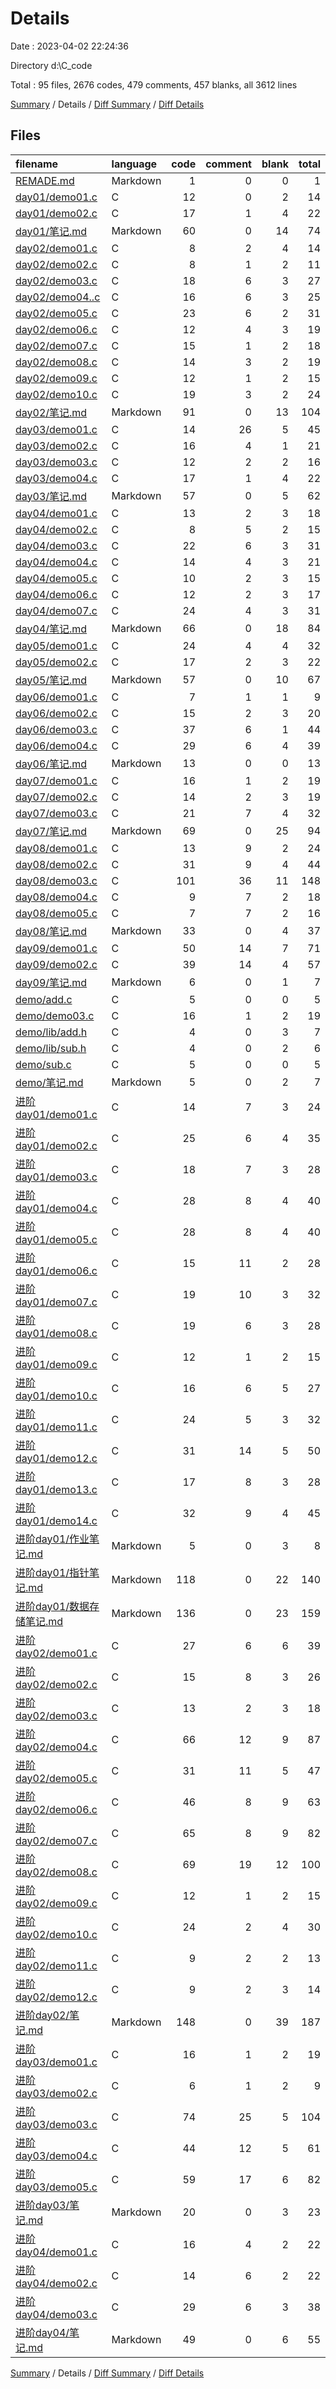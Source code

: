 # Details

Date : 2023-04-02 22:24:36

Directory d:\\C_code

Total : 95 files,  2676 codes, 479 comments, 457 blanks, all 3612 lines

[Summary](results.md) / Details / [Diff Summary](diff.md) / [Diff Details](diff-details.md)

## Files
| filename | language | code | comment | blank | total |
| :--- | :--- | ---: | ---: | ---: | ---: |
| [REMADE.md](/REMADE.md) | Markdown | 1 | 0 | 0 | 1 |
| [day01/demo01.c](/day01/demo01.c) | C | 12 | 0 | 2 | 14 |
| [day01/demo02.c](/day01/demo02.c) | C | 17 | 1 | 4 | 22 |
| [day01/笔记.md](/day01/%E7%AC%94%E8%AE%B0.md) | Markdown | 60 | 0 | 14 | 74 |
| [day02/demo01.c](/day02/demo01.c) | C | 8 | 2 | 4 | 14 |
| [day02/demo02.c](/day02/demo02.c) | C | 8 | 1 | 2 | 11 |
| [day02/demo03.c](/day02/demo03.c) | C | 18 | 6 | 3 | 27 |
| [day02/demo04..c](/day02/demo04..c) | C | 16 | 6 | 3 | 25 |
| [day02/demo05.c](/day02/demo05.c) | C | 23 | 6 | 2 | 31 |
| [day02/demo06.c](/day02/demo06.c) | C | 12 | 4 | 3 | 19 |
| [day02/demo07.c](/day02/demo07.c) | C | 15 | 1 | 2 | 18 |
| [day02/demo08.c](/day02/demo08.c) | C | 14 | 3 | 2 | 19 |
| [day02/demo09.c](/day02/demo09.c) | C | 12 | 1 | 2 | 15 |
| [day02/demo10.c](/day02/demo10.c) | C | 19 | 3 | 2 | 24 |
| [day02/笔记.md](/day02/%E7%AC%94%E8%AE%B0.md) | Markdown | 91 | 0 | 13 | 104 |
| [day03/demo01.c](/day03/demo01.c) | C | 14 | 26 | 5 | 45 |
| [day03/demo02.c](/day03/demo02.c) | C | 16 | 4 | 1 | 21 |
| [day03/demo03.c](/day03/demo03.c) | C | 12 | 2 | 2 | 16 |
| [day03/demo04.c](/day03/demo04.c) | C | 17 | 1 | 4 | 22 |
| [day03/笔记.md](/day03/%E7%AC%94%E8%AE%B0.md) | Markdown | 57 | 0 | 5 | 62 |
| [day04/demo01.c](/day04/demo01.c) | C | 13 | 2 | 3 | 18 |
| [day04/demo02.c](/day04/demo02.c) | C | 8 | 5 | 2 | 15 |
| [day04/demo03.c](/day04/demo03.c) | C | 22 | 6 | 3 | 31 |
| [day04/demo04.c](/day04/demo04.c) | C | 14 | 4 | 3 | 21 |
| [day04/demo05.c](/day04/demo05.c) | C | 10 | 2 | 3 | 15 |
| [day04/demo06.c](/day04/demo06.c) | C | 12 | 2 | 3 | 17 |
| [day04/demo07.c](/day04/demo07.c) | C | 24 | 4 | 3 | 31 |
| [day04/笔记.md](/day04/%E7%AC%94%E8%AE%B0.md) | Markdown | 66 | 0 | 18 | 84 |
| [day05/demo01.c](/day05/demo01.c) | C | 24 | 4 | 4 | 32 |
| [day05/demo02.c](/day05/demo02.c) | C | 17 | 2 | 3 | 22 |
| [day05/笔记.md](/day05/%E7%AC%94%E8%AE%B0.md) | Markdown | 57 | 0 | 10 | 67 |
| [day06/demo01.c](/day06/demo01.c) | C | 7 | 1 | 1 | 9 |
| [day06/demo02.c](/day06/demo02.c) | C | 15 | 2 | 3 | 20 |
| [day06/demo03.c](/day06/demo03.c) | C | 37 | 6 | 1 | 44 |
| [day06/demo04.c](/day06/demo04.c) | C | 29 | 6 | 4 | 39 |
| [day06/笔记.md](/day06/%E7%AC%94%E8%AE%B0.md) | Markdown | 13 | 0 | 0 | 13 |
| [day07/demo01.c](/day07/demo01.c) | C | 16 | 1 | 2 | 19 |
| [day07/demo02.c](/day07/demo02.c) | C | 14 | 2 | 3 | 19 |
| [day07/demo03.c](/day07/demo03.c) | C | 21 | 7 | 4 | 32 |
| [day07/笔记.md](/day07/%E7%AC%94%E8%AE%B0.md) | Markdown | 69 | 0 | 25 | 94 |
| [day08/demo01.c](/day08/demo01.c) | C | 13 | 9 | 2 | 24 |
| [day08/demo02.c](/day08/demo02.c) | C | 31 | 9 | 4 | 44 |
| [day08/demo03.c](/day08/demo03.c) | C | 101 | 36 | 11 | 148 |
| [day08/demo04.c](/day08/demo04.c) | C | 9 | 7 | 2 | 18 |
| [day08/demo05.c](/day08/demo05.c) | C | 7 | 7 | 2 | 16 |
| [day08/笔记.md](/day08/%E7%AC%94%E8%AE%B0.md) | Markdown | 33 | 0 | 4 | 37 |
| [day09/demo01.c](/day09/demo01.c) | C | 50 | 14 | 7 | 71 |
| [day09/demo02.c](/day09/demo02.c) | C | 39 | 14 | 4 | 57 |
| [day09/笔记.md](/day09/%E7%AC%94%E8%AE%B0.md) | Markdown | 6 | 0 | 1 | 7 |
| [demo/add.c](/demo/add.c) | C | 5 | 0 | 0 | 5 |
| [demo/demo03.c](/demo/demo03.c) | C | 16 | 1 | 2 | 19 |
| [demo/lib/add.h](/demo/lib/add.h) | C | 4 | 0 | 3 | 7 |
| [demo/lib/sub.h](/demo/lib/sub.h) | C | 4 | 0 | 2 | 6 |
| [demo/sub.c](/demo/sub.c) | C | 5 | 0 | 0 | 5 |
| [demo/笔记.md](/demo/%E7%AC%94%E8%AE%B0.md) | Markdown | 5 | 0 | 2 | 7 |
| [进阶day01/demo01.c](/%E8%BF%9B%E9%98%B6day01/demo01.c) | C | 14 | 7 | 3 | 24 |
| [进阶day01/demo02.c](/%E8%BF%9B%E9%98%B6day01/demo02.c) | C | 25 | 6 | 4 | 35 |
| [进阶day01/demo03.c](/%E8%BF%9B%E9%98%B6day01/demo03.c) | C | 18 | 7 | 3 | 28 |
| [进阶day01/demo04.c](/%E8%BF%9B%E9%98%B6day01/demo04.c) | C | 28 | 8 | 4 | 40 |
| [进阶day01/demo05.c](/%E8%BF%9B%E9%98%B6day01/demo05.c) | C | 28 | 8 | 4 | 40 |
| [进阶day01/demo06.c](/%E8%BF%9B%E9%98%B6day01/demo06.c) | C | 15 | 11 | 2 | 28 |
| [进阶day01/demo07.c](/%E8%BF%9B%E9%98%B6day01/demo07.c) | C | 19 | 10 | 3 | 32 |
| [进阶day01/demo08.c](/%E8%BF%9B%E9%98%B6day01/demo08.c) | C | 19 | 6 | 3 | 28 |
| [进阶day01/demo09.c](/%E8%BF%9B%E9%98%B6day01/demo09.c) | C | 12 | 1 | 2 | 15 |
| [进阶day01/demo10.c](/%E8%BF%9B%E9%98%B6day01/demo10.c) | C | 16 | 6 | 5 | 27 |
| [进阶day01/demo11.c](/%E8%BF%9B%E9%98%B6day01/demo11.c) | C | 24 | 5 | 3 | 32 |
| [进阶day01/demo12.c](/%E8%BF%9B%E9%98%B6day01/demo12.c) | C | 31 | 14 | 5 | 50 |
| [进阶day01/demo13.c](/%E8%BF%9B%E9%98%B6day01/demo13.c) | C | 17 | 8 | 3 | 28 |
| [进阶day01/demo14.c](/%E8%BF%9B%E9%98%B6day01/demo14.c) | C | 32 | 9 | 4 | 45 |
| [进阶day01/作业笔记.md](/%E8%BF%9B%E9%98%B6day01/%E4%BD%9C%E4%B8%9A%E7%AC%94%E8%AE%B0.md) | Markdown | 5 | 0 | 3 | 8 |
| [进阶day01/指针笔记.md](/%E8%BF%9B%E9%98%B6day01/%E6%8C%87%E9%92%88%E7%AC%94%E8%AE%B0.md) | Markdown | 118 | 0 | 22 | 140 |
| [进阶day01/数据存储笔记.md](/%E8%BF%9B%E9%98%B6day01/%E6%95%B0%E6%8D%AE%E5%AD%98%E5%82%A8%E7%AC%94%E8%AE%B0.md) | Markdown | 136 | 0 | 23 | 159 |
| [进阶day02/demo01.c](/%E8%BF%9B%E9%98%B6day02/demo01.c) | C | 27 | 6 | 6 | 39 |
| [进阶day02/demo02.c](/%E8%BF%9B%E9%98%B6day02/demo02.c) | C | 15 | 8 | 3 | 26 |
| [进阶day02/demo03.c](/%E8%BF%9B%E9%98%B6day02/demo03.c) | C | 13 | 2 | 3 | 18 |
| [进阶day02/demo04.c](/%E8%BF%9B%E9%98%B6day02/demo04.c) | C | 66 | 12 | 9 | 87 |
| [进阶day02/demo05.c](/%E8%BF%9B%E9%98%B6day02/demo05.c) | C | 31 | 11 | 5 | 47 |
| [进阶day02/demo06.c](/%E8%BF%9B%E9%98%B6day02/demo06.c) | C | 46 | 8 | 9 | 63 |
| [进阶day02/demo07.c](/%E8%BF%9B%E9%98%B6day02/demo07.c) | C | 65 | 8 | 9 | 82 |
| [进阶day02/demo08.c](/%E8%BF%9B%E9%98%B6day02/demo08.c) | C | 69 | 19 | 12 | 100 |
| [进阶day02/demo09.c](/%E8%BF%9B%E9%98%B6day02/demo09.c) | C | 12 | 1 | 2 | 15 |
| [进阶day02/demo10.c](/%E8%BF%9B%E9%98%B6day02/demo10.c) | C | 24 | 2 | 4 | 30 |
| [进阶day02/demo11.c](/%E8%BF%9B%E9%98%B6day02/demo11.c) | C | 9 | 2 | 2 | 13 |
| [进阶day02/demo12.c](/%E8%BF%9B%E9%98%B6day02/demo12.c) | C | 9 | 2 | 3 | 14 |
| [进阶day02/笔记.md](/%E8%BF%9B%E9%98%B6day02/%E7%AC%94%E8%AE%B0.md) | Markdown | 148 | 0 | 39 | 187 |
| [进阶day03/demo01.c](/%E8%BF%9B%E9%98%B6day03/demo01.c) | C | 16 | 1 | 2 | 19 |
| [进阶day03/demo02.c](/%E8%BF%9B%E9%98%B6day03/demo02.c) | C | 6 | 1 | 2 | 9 |
| [进阶day03/demo03.c](/%E8%BF%9B%E9%98%B6day03/demo03.c) | C | 74 | 25 | 5 | 104 |
| [进阶day03/demo04.c](/%E8%BF%9B%E9%98%B6day03/demo04.c) | C | 44 | 12 | 5 | 61 |
| [进阶day03/demo05.c](/%E8%BF%9B%E9%98%B6day03/demo05.c) | C | 59 | 17 | 6 | 82 |
| [进阶day03/笔记.md](/%E8%BF%9B%E9%98%B6day03/%E7%AC%94%E8%AE%B0.md) | Markdown | 20 | 0 | 3 | 23 |
| [进阶day04/demo01.c](/%E8%BF%9B%E9%98%B6day04/demo01.c) | C | 16 | 4 | 2 | 22 |
| [进阶day04/demo02.c](/%E8%BF%9B%E9%98%B6day04/demo02.c) | C | 14 | 6 | 2 | 22 |
| [进阶day04/demo03.c](/%E8%BF%9B%E9%98%B6day04/demo03.c) | C | 29 | 6 | 3 | 38 |
| [进阶day04/笔记.md](/%E8%BF%9B%E9%98%B6day04/%E7%AC%94%E8%AE%B0.md) | Markdown | 49 | 0 | 6 | 55 |

[Summary](results.md) / Details / [Diff Summary](diff.md) / [Diff Details](diff-details.md)